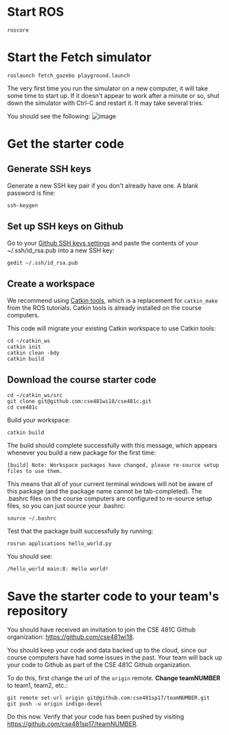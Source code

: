 # Start ROS
```
roscore
```

# Start the Fetch simulator
```
roslaunch fetch_gazebo playground.launch
```

The very first time you run the simulator on a new computer, it will take some time to start up.
If it doesn't appear to work after a minute or so, shut down the simulator with Ctrl-C and restart it.
It may take several tries.

You should see the following:
![image](https://cloud.githubusercontent.com/assets/1175286/24824318/18f2ebdc-1bbe-11e7-92aa-daf69c40bc35.png)

# Get the starter code
## Generate SSH keys
Generate a new SSH key pair if you don't already have one.
A blank password is fine:
```
ssh-keygen
```

## Set up SSH keys on Github
Go to your [Github SSH keys settings](https://github.com/settings/keys) and paste the contents of your ~/.ssh/id_rsa.pub into a new SSH key:
```
gedit ~/.ssh/id_rsa.pub
```

## Create a workspace
We recommend using [Catkin tools](https://catkin-tools.readthedocs.io/en/latest/), which is a replacement for `catkin_make` from the ROS tutorials.
Catkin tools is already installed on the course computers.

This code will migrate your existing Catkin workspace to use Catkin tools:
```
cd ~/catkin_ws
catkin init
catkin clean -bdy
catkin build
```

## Download the course starter code
```
cd ~/catkin_ws/src
git clone git@github.com:cse481wi18/cse481c.git
cd cse481c
```

Build your workspace:
```
catkin build
```

The build should complete successfully with this message, which appears whenever you build a new package for the first time:
```
[build] Note: Workspace packages have changed, please re-source setup files to use them.
```
This means that all of your current terminal windows will not be aware of this package (and the package name cannot be tab-completed).
The .bashrc files on the course computers are configured to re-source setup files, so you can just source your .bashrc:
```
source ~/.bashrc
```

Test that the package built successfully by running:
```
rosrun applications hello_world.py
```

You should see:
```
/hello_world main:8: Hello world!
```

# Save the starter code to your team's repository
You should have received an invitation to join the CSE 481C Github organization: https://github.com/cse481wi18.

You should keep your code and data backed up to the cloud, since our course computers have had some issues in the past.
Your team will back up your code to Github as part of the CSE 481C Github organization.

To do this, first change the url of the `origin` remote.
**Change teamNUMBER** to team1, team2, etc.:
```
git remote set-url origin git@github.com:cse481sp17/teamNUMBER.git
git push -u origin indigo-devel
```

Do this now.
Verify that your code has been pushed by visiting https://github.com/cse481sp17/teamNUMBER.